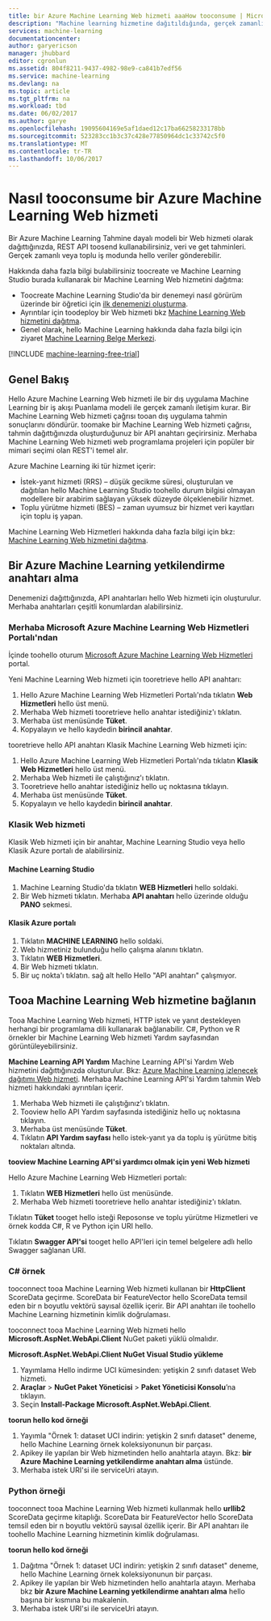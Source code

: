 ```yaml
---
title: bir Azure Machine Learning Web hizmeti aaaHow tooconsume | Microsoft Docs
description: "Machine learning hizmetine dağıtıldığında, gerçek zamanlı istek-yanıt hizmeti veya toplu yürütme hizmeti olarak hello sunulacağını RESTFul Web hizmeti tüketilebilir."
services: machine-learning
documentationcenter: 
author: garyericson
manager: jhubbard
editor: cgronlun
ms.assetid: 804f8211-9437-4982-98e9-ca841b7edf56
ms.service: machine-learning
ms.devlang: na
ms.topic: article
ms.tgt_pltfrm: na
ms.workload: tbd
ms.date: 06/02/2017
ms.author: garye
ms.openlocfilehash: 19095604169e5af1daed12c17ba66258233178bb
ms.sourcegitcommit: 523283cc1b3c37c428e77850964dc1c33742c5f0
ms.translationtype: MT
ms.contentlocale: tr-TR
ms.lasthandoff: 10/06/2017
---
```

# <a name="how-tooconsume-an-azure-machine-learning-web-service"></a>Nasıl tooconsume bir Azure Machine Learning Web hizmeti

Bir Azure Machine Learning Tahmine dayalı modeli bir Web hizmeti olarak dağıttığınızda, REST API toosend kullanabilirsiniz, veri ve get tahminleri. Gerçek zamanlı veya toplu iş modunda hello veriler gönderebilir.

Hakkında daha fazla bilgi bulabilirsiniz toocreate ve Machine Learning Studio burada kullanarak bir Machine Learning Web hizmetini dağıtma:

* Toocreate Machine Learning Studio'da bir denemeyi nasıl görürüm üzerinde bir öğretici için [ilk denemenizi oluşturma](machine-learning-create-experiment.md).
* Ayrıntılar için toodeploy bir Web hizmeti bkz [Machine Learning Web hizmetini dağıtma](machine-learning-publish-a-machine-learning-web-service.md).
* Genel olarak, hello Machine Learning hakkında daha fazla bilgi için ziyaret [Machine Learning Belge Merkezi](https://azure.microsoft.com/documentation/services/machine-learning/).

[!INCLUDE [machine-learning-free-trial](../../includes/machine-learning-free-trial.md)]

## <a name="overview"></a>Genel Bakış
Hello Azure Machine Learning Web hizmeti ile bir dış uygulama Machine Learning bir iş akışı Puanlama modeli ile gerçek zamanlı iletişim kurar. Bir Machine Learning Web hizmeti çağrısı tooan dış uygulama tahmin sonuçlarını döndürür. toomake bir Machine Learning Web hizmeti çağrısı, tahmin dağıttığınızda oluşturduğunuz bir API anahtarı geçirirsiniz. Merhaba Machine Learning Web hizmeti web programlama projeleri için popüler bir mimari seçimi olan REST'i temel alır.

Azure Machine Learning iki tür hizmet içerir:

* İstek-yanıt hizmeti (RRS) – düşük gecikme süresi, oluşturulan ve dağıtılan hello Machine Learning Studio toohello durum bilgisi olmayan modellere bir arabirim sağlayan yüksek düzeyde ölçeklenebilir hizmet.
* Toplu yürütme hizmeti (BES) – zaman uyumsuz bir hizmet veri kayıtları için toplu iş yapan.

Machine Learning Web Hizmetleri hakkında daha fazla bilgi için bkz: [Machine Learning Web hizmetini dağıtma](machine-learning-publish-a-machine-learning-web-service.md).

## <a name="get-an-azure-machine-learning-authorization-key"></a>Bir Azure Machine Learning yetkilendirme anahtarı alma
Denemenizi dağıttığınızda, API anahtarları hello Web hizmeti için oluşturulur. Merhaba anahtarları çeşitli konumlardan alabilirsiniz.

### <a name="from-hello-microsoft-azure-machine-learning-web-services-portal"></a>Merhaba Microsoft Azure Machine Learning Web Hizmetleri Portalı'ndan
İçinde toohello oturum [Microsoft Azure Machine Learning Web Hizmetleri](https://services.azureml.net) portal.

Yeni Machine Learning Web hizmeti için tooretrieve hello API anahtarı:

1. Hello Azure Machine Learning Web Hizmetleri Portalı'nda tıklatın **Web Hizmetleri** hello üst menü.
2. Merhaba Web hizmeti tooretrieve hello anahtar istediğiniz'ı tıklatın.
3. Merhaba üst menüsünde **Tüket**.
4. Kopyalayın ve hello kaydedin **birincil anahtar**.

tooretrieve hello API anahtarı Klasik Machine Learning Web hizmeti için:

1. Hello Azure Machine Learning Web Hizmetleri Portalı'nda tıklatın **Klasik Web Hizmetleri** hello üst menü.
2. Merhaba Web hizmeti ile çalıştığınız'ı tıklatın.
3. Tooretrieve hello anahtar istediğiniz hello uç noktasına tıklayın.
4. Merhaba üst menüsünde **Tüket**.
5. Kopyalayın ve hello kaydedin **birincil anahtar**.

### <a name="classic-web-service"></a>Klasik Web hizmeti
 Klasik Web hizmeti için bir anahtar, Machine Learning Studio veya hello Klasik Azure portalı de alabilirsiniz.

#### <a name="machine-learning-studio"></a>Machine Learning Studio
1. Machine Learning Studio'da tıklatın **WEB Hizmetleri** hello soldaki.
2. Bir Web hizmeti tıklatın. Merhaba **API anahtarı** hello üzerinde olduğu **PANO** sekmesi.

#### <a name="azure-classic-portal"></a>Klasik Azure portalı
1. Tıklatın **MACHINE LEARNING** hello soldaki.
2. Web hizmetiniz bulunduğu hello çalışma alanını tıklatın.
3. Tıklatın **WEB Hizmetleri**.
4. Bir Web hizmeti tıklatın.
5. Bir uç nokta'ı tıklatın. sağ alt hello Hello "API anahtarı" çalışmıyor.

## <a id="connect"></a>Tooa Machine Learning Web hizmetine bağlanın
Tooa Machine Learning Web hizmeti, HTTP istek ve yanıt destekleyen herhangi bir programlama dili kullanarak bağlanabilir. C#, Python ve R örnekler bir Machine Learning Web hizmeti Yardım sayfasından görüntüleyebilirsiniz.

**Machine Learning API Yardım** Machine Learning API'si Yardım Web hizmetini dağıttığınızda oluşturulur. Bkz: [Azure Machine Learning izlenecek dağıtımı Web hizmeti](machine-learning-walkthrough-5-publish-web-service.md).
Merhaba Machine Learning API'si Yardım tahmin Web hizmeti hakkındaki ayrıntıları içerir.

1. Merhaba Web hizmeti ile çalıştığınız'ı tıklatın.
2. Tooview hello API Yardım sayfasında istediğiniz hello uç noktasına tıklayın.
3. Merhaba üst menüsünde **Tüket**.
4. Tıklatın **API Yardım sayfası** hello istek-yanıt ya da toplu iş yürütme bitiş noktaları altında.

**tooview Machine Learning API'si yardımcı olmak için yeni Web hizmeti**

Hello Azure Machine Learning Web Hizmetleri portalı:

1. Tıklatın **WEB Hizmetleri** hello üst menüsünde.
2. Merhaba Web hizmeti tooretrieve hello anahtar istediğiniz'ı tıklatın.

Tıklatın **Tüket** tooget hello isteği Reposonse ve toplu yürütme Hizmetleri ve örnek kodda C#, R ve Python için URI hello.

Tıklatın **Swagger API'si** tooget hello API'leri için temel belgelere adlı hello Swagger sağlanan URI.

### <a name="c-sample"></a>C# örnek
tooconnect tooa Machine Learning Web hizmeti kullanan bir **HttpClient** ScoreData geçirme. ScoreData bir FeatureVector hello ScoreData temsil eden bir n boyutlu vektörü sayısal özellik içerir. Bir API anahtarı ile toohello Machine Learning hizmetinin kimlik doğrulaması.

tooconnect tooa Machine Learning Web hizmeti hello **Microsoft.AspNet.WebApi.Client** NuGet paketi yüklü olmalıdır.

**Microsoft.AspNet.WebApi.Client NuGet Visual Studio yükleme**

1. Yayımlama Hello indirme UCI kümesinden: yetişkin 2 sınıfı dataset Web hizmeti.
2. **Araçlar** > **NuGet Paket Yöneticisi** > **Paket Yöneticisi Konsolu**’na tıklayın.
3. Seçin **Install-Package Microsoft.AspNet.WebApi.Client**.

**toorun hello kod örneği**

1. Yayımla "Örnek 1: dataset UCI indirin: yetişkin 2 sınıfı dataset" deneme, hello Machine Learning örnek koleksiyonunun bir parçası.
2. Apikey ile yapılan bir Web hizmetinden hello anahtarla atayın. Bkz: **bir Azure Machine Learning yetkilendirme anahtarı alma** üstünde.
3. Merhaba istek URI'si ile serviceUri atayın.

### <a name="python-sample"></a>Python örneği
tooconnect tooa Machine Learning Web hizmeti kullanmak hello **urllib2** ScoreData geçirme kitaplığı. ScoreData bir FeatureVector hello ScoreData temsil eden bir n boyutlu vektörü sayısal özellik içerir. Bir API anahtarı ile toohello Machine Learning hizmetinin kimlik doğrulaması.

**toorun hello kod örneği**

1. Dağıtma "Örnek 1: dataset UCI indirin: yetişkin 2 sınıfı dataset" deneme, hello Machine Learning örnek koleksiyonunun bir parçası.
2. Apikey ile yapılan bir Web hizmetinden hello anahtarla atayın. Merhaba bkz **bir Azure Machine Learning yetkilendirme anahtarı alma** hello başına bir kısmına bu makalenin.
3. Merhaba istek URI'si ile serviceUri atayın.

